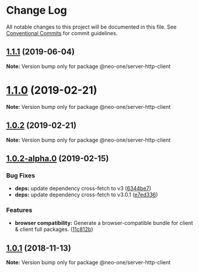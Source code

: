 # Change Log

All notable changes to this project will be documented in this file.
See [Conventional Commits](https://conventionalcommits.org) for commit guidelines.

## [1.1.1](https://github.com/neo-one-suite/neo-one/compare/@neo-one/server-http-client@1.1.0...@neo-one/server-http-client@1.1.1) (2019-06-04)

**Note:** Version bump only for package @neo-one/server-http-client





# [1.1.0](https://github.com/neo-one-suite/neo-one/compare/@neo-one/server-http-client@1.0.2...@neo-one/server-http-client@1.1.0) (2019-02-21)

**Note:** Version bump only for package @neo-one/server-http-client





## [1.0.2](https://github.com/neo-one-suite/neo-one/compare/@neo-one/server-http-client@1.0.2-alpha.0...@neo-one/server-http-client@1.0.2) (2019-02-21)

**Note:** Version bump only for package @neo-one/server-http-client





## [1.0.2-alpha.0](https://github.com/neo-one-suite/neo-one/compare/@neo-one/server-http-client@1.0.1...@neo-one/server-http-client@1.0.2-alpha.0) (2019-02-15)


### Bug Fixes

* **deps:** update dependency cross-fetch to v3 ([6344be7](https://github.com/neo-one-suite/neo-one/commit/6344be7))
* **deps:** update dependency cross-fetch to v3.0.1 ([e7ed336](https://github.com/neo-one-suite/neo-one/commit/e7ed336))


### Features

* **browser compatibility:** Generate a browser-compatible bundle for client & client full packages. ([11c812b](https://github.com/neo-one-suite/neo-one/commit/11c812b))





## [1.0.1](https://github.com/neo-one-suite/neo-one/compare/@neo-one/server-http-client@1.0.0...@neo-one/server-http-client@1.0.1) (2018-11-13)

**Note:** Version bump only for package @neo-one/server-http-client
